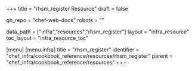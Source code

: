 +++
title = "rhsm_register Resource"
draft = false

gh_repo = "chef-web-docs"
robots = ""

data_path = ["infra","resources","rhsm_register"]
layout = "infra_resource"
toc_layout = "infra_resource_toc"


[menu]
  [menu.infra]
    title = "rhsm_register"
    identifier = "chef_infra/cookbook_reference/resources/rhsm_register"
    parent = "chef_infra/cookbook_reference/resources"
+++

<!-- The contents of this page are automatically generated from the rhsm_register.yaml file in the data directory. -->
<!-- To suggest a change, edit the https://github.com/chef/chef/blob/master/lib/chef/resource/rhsm_register.rb file
      and submit a pull request to the https://github.com/chef/chef repository. -->
